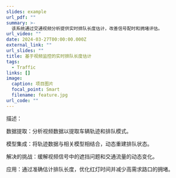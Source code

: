 ```yaml
---
slides: example
url_pdf: ""
summary: >-
  该系统通过交通视频分析提供实时排队长度估计，改善信号配时和拥堵评估。
url_video: ""
date: 2024-03-27T00:00:00.000Z
external_link: ""
url_slides: ""
title: 基于视频监控的实时排队长度估计
tags:
  - Traffic
links: []
image:
  caption: 项目图片
  focal_point: Smart
  filename: feature.jpg
url_code: ""
---
```


描述：

数据提取：分析视频数据以提取车辆轨迹和排队模式。

模型集成：将轨迹数据与相关模型相结合，动态重建排队状态。

解决的挑战：缓解视频信号中的遮挡问题和交通流量的动态变化。

应用：通过准确估计排队长度，优化红灯时间并减少高需求路口的拥堵。
